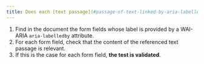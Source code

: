 ```yaml
---
title: Does each [text passage](#passage-of-text-linked-by-aria-labelledby-or-aria-describedby) associated via the WAI-ARIA `aria-labelledby` attribute reveal the exact function of the [form input field](#form-input-field) with which it is associated?
---
```


1. Find in the document the form fields whose label is provided by a WAI-ARIA `aria-labelledby` attribute.
2. For each form field, check that the content of the referenced text passage is relevant.
3. If this is the case for each form field, **the test is validated**.
